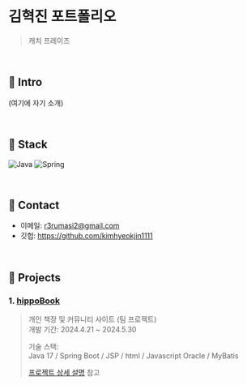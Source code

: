 # 김혁진 포트폴리오
>캐치 프레이즈

</br>

## :pushpin: Intro
(여기에 자기 소개)

</br>

## :pushpin: Stack

![Java](https://img.shields.io/badge/java-%23ED8B00.svg?style=for-the-badge&logo=openjdk&logoColor=white)
![Spring](https://img.shields.io/badge/spring-%236DB33F.svg?style=for-the-badge&logo=spring&logoColor=white)

</br>

## :pushpin: Contact
- 이메일: r3rumasi2@gmail.com
- 깃헙: https://github.com/kimhyeokjin1111

</br>

## :pushpin: Projects
### 1. [hippoBook](https://github.com/Integerous/goQuality)
>개인 책장 및 커뮤니티 사이트 (팀 프로젝트)  
>개발 기간: 2024.4.21 ~ 2024.5.30 
>  
>기술 스택:  
>Java 17 / Spring Boot / JSP / html / Javascript
>Oracle / MyBatis
>  
>[프로젝트 상세 설명](README2.md) 참고
